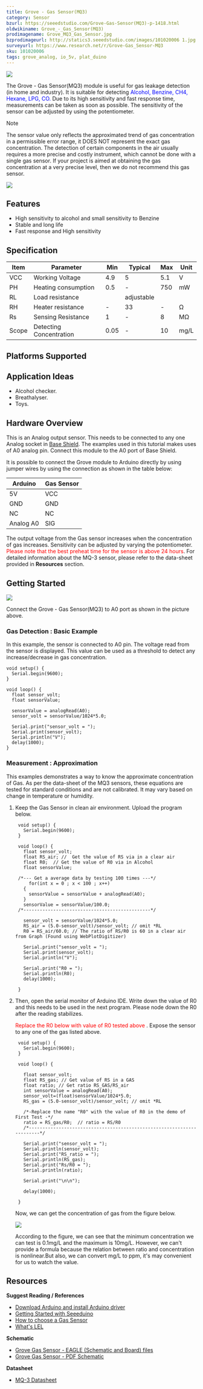 ```yaml
---
title: Grove - Gas Sensor(MQ3)
category: Sensor
bzurl: https://seeedstudio.com/Grove-Gas-Sensor(MQ3)-p-1418.html
oldwikiname: Grove_-_Gas_Sensor(MQ3)
prodimagename: Grove_MQ3_Gas_Sensor.jpg
bzprodimageurl: http://statics3.seeedstudio.com/images/101020006 1.jpg
surveyurl: https://www.research.net/r/Grove-Gas_Sensor-MQ3
sku: 101020006
tags: grove_analog, io_5v, plat_duino
---
```


![](https://raw.githubusercontent.com/SeeedDocument/Grove-Gas_Sensor-MQ3/master/img/Grove_MQ3_Gas_Sensor.jpg)

The Grove - Gas Sensor(MQ3) module is useful for gas leakage detection (in home and industry). It is suitable for detecting <font color="Blue">Alcohol, Benzine, CH4, Hexane, LPG, CO.</font> Due to its high sensitivity and fast response time, measurements can be taken as soon as possible. The sensitivity of the sensor can be adjusted by using the potentiometer.

<div class="admonition danger">
<p class="admonition-title">Note</p>
The sensor value only reflects the approximated trend of gas concentration in a permissible error range, it DOES NOT represent the exact gas concentration. The detection of certain components in the air usually requires a more precise and costly instrument, which cannot be done with a single gas sensor. If your project is aimed at obtaining the gas concentration at a very precise level, then we do not recommend this gas sensor.
</div>

[![](https://raw.githubusercontent.com/SeeedDocument/common/master/Get_One_Now_Banner.png)](http://www.seeedstudio.com/depot/Grove-Gas-SensorMQ3-p-1418.html)

Features
--------

-   High sensitivity to alcohol and small sensitivity to Benzine
-   Stable and long life
-   Fast response and High sensitivity

Specification
-------------

| Item  | Parameter               | Min  | Typical    | Max | Unit |
|-------|-------------------------|------|------------|-----|------|
| VCC   | Working Voltage         | 4.9  | 5          | 5.1 | V    |
| PH    | Heating consumption     | 0.5  | -          | 750 | mW   |
| RL    | Load resistance         |      | adjustable |     |      |
| RH    | Heater resistance       | -    | 33         | -   | Ω    |
| Rs    | Sensing Resistance      | 1    | -          | 8   | MΩ   |
| Scope | Detecting Concentration | 0.05 | -          | 10  | mg/L |

Platforms Supported
-------------------

Application Ideas
-----------------

-   Alcohol checker.
-   Breathalyser.
-   Toys.

Hardware Overview
-----------------

This is an Analog output sensor. This needs to be connected to any one Analog socket in [Base Shield](/Base_shield_v2). The examples used in this tutorial makes uses of A0 analog pin. Connect this module to the A0 port of Base Shield.

It is possible to connect the Grove module to Arduino directly by using jumper wires by using the connection as shown in the table below:

| Arduino   | Gas Sensor |
|-----------|------------|
| 5V        | VCC        |
| GND       | GND        |
| NC        | NC         |
| Analog A0 | SIG        |

The output voltage from the Gas sensor increases when the concentration of gas increases. Sensitivity can be adjusted by varying the potentiometer. <font color="Red">Please note that the best preheat time for the sensor is above 24 hours</font>. For detailed information about the MQ-3 sensor, please refer to the data-sheet provided in **Resources** section.

Getting Started
---------------

![](https://raw.githubusercontent.com/SeeedDocument/Grove-Gas_Sensor-MQ3/master/img/Read_Gas_Sensor_data.jpg)

Connect the Grove - Gas Sensor(MQ3) to A0 port as shown in the picture above.

### Gas Detection : Basic Example

In this example, the sensor is connected to A0 pin. The voltage read from the sensor is displayed. This value can be used as a threshold to detect any increase/decrease in gas concentration.

```
void setup() {
  Serial.begin(9600);
}
 
void loop() {
  float sensor_volt; 
  float sensorValue;
 
  sensorValue = analogRead(A0);
  sensor_volt = sensorValue/1024*5.0;
 
  Serial.print("sensor_volt = ");
  Serial.print(sensor_volt);
  Serial.println("V");
  delay(1000);
}
```

### Measurement : Approximation

This examples demonstrates a way to know the approximate concentration of Gas. As per the data-sheet of the MQ3 sensors, these equations are tested for standard conditions and are not calibrated. It may vary based on change in temperature or humidity.

1. Keep the Gas Sensor in clean air environment. Upload the program below.


        void setup() {
          Serial.begin(9600);
        }

        void loop() {
          float sensor_volt; 
          float RS_air; //  Get the value of RS via in a clear air
          float R0;  // Get the value of R0 via in Alcohol
          float sensorValue;

        /*--- Get a average data by testing 100 times ---*/   
            for(int x = 0 ; x < 100 ; x++)
          {
            sensorValue = sensorValue + analogRead(A0);
          }
          sensorValue = sensorValue/100.0;
        /*-----------------------------------------------*/

          sensor_volt = sensorValue/1024*5.0;
          RS_air = (5.0-sensor_volt)/sensor_volt; // omit *RL
          R0 = RS_air/60.0; // The ratio of RS/R0 is 60 in a clear air from Graph (Found using WebPlotDigitizer)

          Serial.print("sensor_volt = ");
          Serial.print(sensor_volt);
          Serial.println("V");

          Serial.print("R0 = ");
          Serial.println(R0);
          delay(1000);

        }


2. Then, open the serial monitor of Arduino IDE. Write down the value of R0 and this needs to be used in the next program. Please node down the R0 after the reading stabilizes.

    <font color="Red">Replace the R0 below with value of R0 tested above </font>. Expose the sensor to any one of the gas listed above.


        void setup() {
          Serial.begin(9600);
        }

        void loop() {

          float sensor_volt;
          float RS_gas; // Get value of RS in a GAS
          float ratio; // Get ratio RS_GAS/RS_air
          int sensorValue = analogRead(A0);
          sensor_volt=(float)sensorValue/1024*5.0;
          RS_gas = (5.0-sensor_volt)/sensor_volt; // omit *RL

          /*-Replace the name "R0" with the value of R0 in the demo of First Test -*/
          ratio = RS_gas/R0;  // ratio = RS/R0 
          /*-----------------------------------------------------------------------*/

          Serial.print("sensor_volt = ");
          Serial.println(sensor_volt);
          Serial.print("RS_ratio = ");
          Serial.println(RS_gas);
          Serial.print("Rs/R0 = ");
          Serial.println(ratio);

          Serial.print("\n\n");

          delay(1000);
 
        }


    Now, we can get the concentration of gas from the figure below.

    ![](https://raw.githubusercontent.com/SeeedDocument/Grove-Gas_Sensor-MQ3/master/img/GAS_Sensor_3.png)

    According to the figure, we can see that the minimum concentration we can test is 0.1mg/L and the maximum is 10mg/L. However, we can't provide a formula because the relation between ratio and concentration is nonlinear.But also, we can convert mg/L to ppm, it's may convenient for us to watch the value.

Resources
---------

**Suggest Reading / References**

-   [Download Arduino and install Arduino driver](/Download_Arduino_and_install_Arduino_driver)
-   [Getting Started with Seeeduino](/Getting_Started_with_Seeeduino)
-   [How to choose a Gas Sensor](/How_to_choose_A_Gas_Sensor)
-   [What's LEL](http://en.wikipedia.org/wiki/Flammability_limit)

**Schematic**

-   [Grove Gas Sensor - EAGLE (Schematic and Board) files](https://raw.githubusercontent.com/SeeedDocument/Grove-Gas_Sensor-MQ3/master/res/Gas_Sensor_Eagle_files.zip)
-   [Grove Gas Sensor - PDF Schematic](https://raw.githubusercontent.com/SeeedDocument/Grove-Gas_Sensor-MQ3/master/res/Gas_Sensor_Schematic.pdf)

**Datasheet**

-   [MQ-3 Datasheet](https://raw.githubusercontent.com/SeeedDocument/Grove-Gas_Sensor-MQ3/master/res/MQ-3.pdf)
  
<!-- This Markdown file was created from http://www.seeedstudio.com/wiki/Grove_-_Gas_Sensor(MQ3) -->
